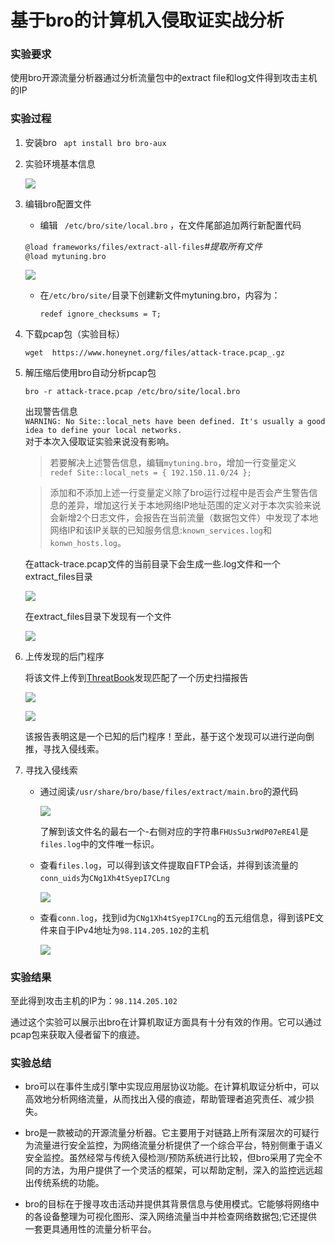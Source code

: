 # 基于bro的计算机入侵取证实战分析

### 实验要求

使用bro开源流量分析器通过分析流量包中的extract file和log文件得到攻击主机的IP

### 实验过程

1. 安装bro ` apt install bro bro-aux`

2. 实验环境基本信息

   ![](https://raw.githubusercontent.com/15xinanwzy/ns/master/2017-2/wyq_wzy_lw/wzy_HW/HW_4/Images/%E5%AE%9E%E9%AA%8C%E7%8E%AF%E5%A2%83%E4%BF%A1%E6%81%AF.png)

3. 编辑bro配置文件

   * 编辑 ` /etc/bro/site/local.bro` ，在文件尾部追加两行新配置代码

    `@load frameworks/files/extract-all-files`*#提取所有文件*     
    `@load mytuning.bro`

    ![](https://raw.githubusercontent.com/15xinanwzy/ns/master/2017-2/wyq_wzy_lw/wzy_HW/HW_4/Images/%E6%96%87%E4%BB%B6%E5%B0%BE%E9%83%A8%E8%BF%BD%E5%8A%A0%E9%85%8D%E7%BD%AE%E4%BB%A3%E7%A0%81.png)

   * 在`/etc/bro/site/`目录下创建新文件mytuning.bro，内容为：

     `redef ignore_checksums = T;`     

4. 下载pcap包（实验目标）

   `wget  https://www.honeynet.org/files/attack-trace.pcap_.gz`

5. 解压缩后使用bro自动分析pcap包

   `bro -r attack-trace.pcap /etc/bro/site/local.bro`

   出现警告信息<br/>`WARNING: No Site::local_nets have been defined. It's usually a good idea to define your local networks.`<br/>对于本次入侵取证实验来说没有影响。

   >若要解决上述警告信息，编辑`mytuning.bro`，增加一行变量定义<br/>
   `redef Site::local_nets = { 192.150.11.0/24 };`

   >添加和不添加上述一行变量定义除了bro运行过程中是否会产生警告信息的差异，增加这行关于本地网络IP地址范围的定义对于本次实验来说会新增2个日志文件，会报告在当前流量（数据包文件）中发现了本地网络IP和该IP关联的已知服务信息:`known_services.log`和`konwn_hosts.log`。

   在attack-trace.pcap文件的当前目录下会生成一些.log文件和一个extract_files目录

   ![](https://raw.githubusercontent.com/15xinanwzy/ns/master/2017-2/wyq_wzy_lw/wzy_HW/HW_4/Images/pcap%E6%96%87%E4%BB%B6%E7%9B%AE%E5%BD%95%E4%B8%8B%E6%96%B0%E5%A2%9E%E6%96%87%E4%BB%B6.png)

   在extract_files目录下发现有一个文件

   ![](https://raw.githubusercontent.com/15xinanwzy/ns/master/2017-2/wyq_wzy_lw/wzy_HW/HW_4/Images/extract_files%E7%9B%AE%E5%BD%95%E4%B8%8B%E7%9A%84%E6%96%B0%E6%96%87%E4%BB%B6.png)

6. 上传发现的后门程序

   将该文件上传到[ThreatBook](https://x.threatbook.cn)发现匹配了一个历史扫描报告

   ![](https://raw.githubusercontent.com/15xinanwzy/ns/master/2017-2/wyq_wzy_lw/wzy_HW/HW_4/Images/%E7%BD%91%E7%BB%9C%E6%89%AB%E6%8F%8F%E6%8A%A5%E5%91%8A1.png)

   ![](https://raw.githubusercontent.com/15xinanwzy/ns/master/2017-2/wyq_wzy_lw/wzy_HW/HW_4/Images/%E7%BD%91%E7%BB%9C%E6%89%AB%E6%8F%8F%E6%8A%A5%E5%91%8A2.png)   

   该报告表明这是一个已知的后门程序！至此，基于这个发现可以进行逆向倒推，寻找入侵线索。   

7. 寻找入侵线索

   * 通过阅读`/usr/share/bro/base/files/extract/main.bro`的源代码

     ![](https://raw.githubusercontent.com/15xinanwzy/ns/master/2017-2/wyq_wzy_lw/wzy_HW/HW_4/Images/main%E6%BA%90%E7%A0%81.png)

     了解到该文件名的最右一个-右侧对应的字符串`FHUsSu3rWdP07eRE4l`是`files.log`中的文件唯一标识。

   * 查看`files.log`，可以得到该文件提取自FTP会话，并得到该流量的`conn_uids`为`CNg1Xh4tSyepI7CLng`

     ![](https://raw.githubusercontent.com/15xinanwzy/ns/master/2017-2/wyq_wzy_lw/wzy_HW/HW_4/Images/%E6%9F%A5%E7%9C%8Bfiles-log.png)

   * 查看`conn.log`，找到id为`CNg1Xh4tSyepI7CLng`的五元组信息，得到该PE文件来自于IPv4地址为`98.114.205.102`的主机

     ![](https://raw.githubusercontent.com/15xinanwzy/ns/master/2017-2/wyq_wzy_lw/wzy_HW/HW_4/Images/%E6%9F%A5%E7%9C%8Bconn-log.png)

### 实验结果

至此得到攻击主机的IP为：`98.114.205.102`

通过这个实验可以展示出bro在计算机取证方面具有十分有效的作用。它可以通过pcap包来获取入侵者留下的痕迹。

### 实验总结

* bro可以在事件生成引擎中实现应用层协议功能。在计算机取证分析中，可以高效地分析网络流量，从而找出入侵的痕迹，帮助管理者追究责任、减少损失。

* bro是一款被动的开源流量分析器。它主要用于对链路上所有深层次的可疑行为流量进行安全监控，为网络流量分析提供了一个综合平台，特别侧重于语义安全监控。虽然经常与传统入侵检测/预防系统进行比较，但bro采用了完全不同的方法，为用户提供了一个灵活的框架，可以帮助定制，深入的监控远远超出传统系统的功能。

* bro的目标在于搜寻攻击活动并提供其背景信息与使用模式。它能够将网络中的各设备整理为可视化图形、深入网络流量当中并检查网络数据包;它还提供一套更具通用性的流量分析平台。
